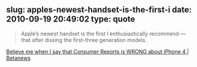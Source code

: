 slug: apples-newest-handset-is-the-first-i
date: 2010-09-19 20:49:02
type: quote
---

> Apple’s newest handset is the first I enthusiastically recommend — that after dissing the first-three generation models.

[Believe me when I say that Consumer Reports is WRONG about iPhone 4 | Betanews](http://www.betanews.com/joewilcox/article/Believe-me-when-I-say-that-Consumer-Reports-is-WRONG-about-iPhone-4/1284578165)
